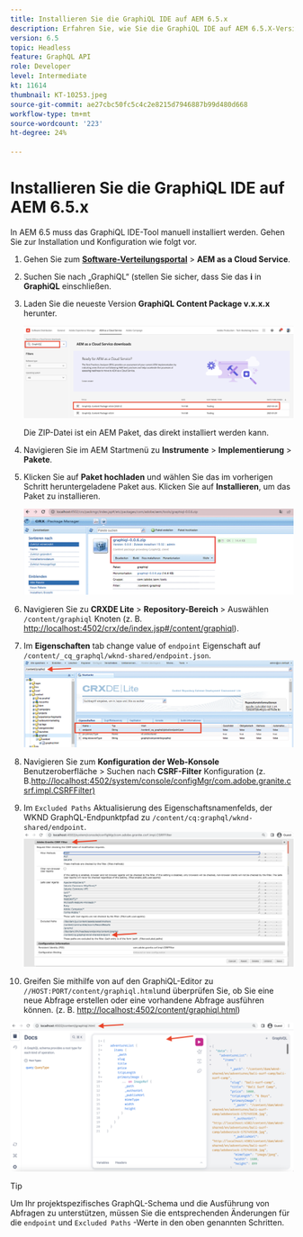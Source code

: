 ```yaml
---
title: Installieren Sie die GraphiQL IDE auf AEM 6.5.x
description: Erfahren Sie, wie Sie die GraphiQL IDE auf AEM 6.5.X-Version installieren und konfigurieren
version: 6.5
topic: Headless
feature: GraphQL API
role: Developer
level: Intermediate
kt: 11614
thumbnail: KT-10253.jpeg
source-git-commit: ae27cbc50fc5c4c2e8215d7946887b99d480d668
workflow-type: tm+mt
source-wordcount: '223'
ht-degree: 24%

---
```



# Installieren Sie die GraphiQL IDE auf AEM 6.5.x

In AEM 6.5 muss das GraphiQL IDE-Tool manuell installiert werden. Gehen Sie zur Installation und Konfiguration wie folgt vor.

1. Gehen Sie zum **[Software-Verteilungsportal](https://experience.adobe.com/#/downloads/content/software-distribution/en/aemcloud.html)** > **AEM as a Cloud Service**.
1. Suchen Sie nach „GraphiQL“ (stellen Sie sicher, dass Sie das **i** in **GraphiQL** einschließen.
1. Laden Sie die neueste Version **GraphiQL Content Package v.x.x.x** herunter.

   ![Herunterladen des GraphiQL-Pakets](assets/graphiql/software-distribution.png)

   Die ZIP-Datei ist ein AEM Paket, das direkt installiert werden kann.

1. Navigieren Sie im AEM Startmenü zu **Instrumente** > **Implementierung** > **Pakete**.
1. Klicken Sie auf **Paket hochladen** und wählen Sie das im vorherigen Schritt heruntergeladene Paket aus. Klicken Sie auf **Installieren**, um das Paket zu installieren.

   ![Installieren des GraphiQL-Pakets](assets/graphiql/install-graphiql-package.png)

1. Navigieren Sie zu **CRXDE Lite** > **Repository-Bereich** > Auswählen `/content/graphiql` Knoten (z. B. <http://localhost:4502/crx/de/index.jsp#/content/graphiql>).
1. Im **Eigenschaften** tab change value of `endpoint` Eigenschaft auf `/content/_cq_graphql/wknd-shared/endpoint.json`.
   ![Änderung des Endpunkt-Eigenschaftswerts](assets/graphiql/endpoint-prop-value-change.png)

1. Navigieren Sie zum **Konfiguration der Web-Konsole** Benutzeroberfläche > Suchen nach **CSRF-Filter** Konfiguration (z. B.<http://localhost:4502/system/console/configMgr/com.adobe.granite.csrf.impl.CSRFFilter)>
1. Im `Excluded Paths` Aktualisierung des Eigenschaftsnamenfelds, der WKND GraphQL-Endpunktpfad zu `/content/cq:graphql/wknd-shared/endpoint`.
   ![Eigenschaftenwertänderung für Ausschlusspfade](assets/graphiql/exclude-paths-value-change.png)

1. Greifen Sie mithilfe von auf den GraphiQL-Editor zu `//HOST:PORT/content/graphiql.html`und überprüfen Sie, ob Sie eine neue Abfrage erstellen oder eine vorhandene Abfrage ausführen können. (z. B. <http://localhost:4502/content/graphiql.html>)

![GraphiQL-Editor](assets/graphiql/graphiql-editor.png)

>[!TIP]
>
>Um Ihr projektspezifisches GraphQL-Schema und die Ausführung von Abfragen zu unterstützen, müssen Sie die entsprechenden Änderungen für die `endpoint` und `Excluded Paths` -Werte in den oben genannten Schritten.
